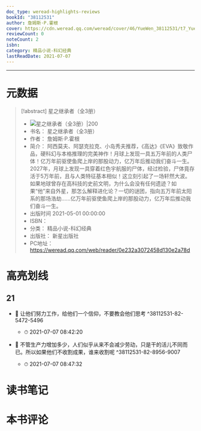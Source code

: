 ```yaml
---
doc_type: weread-highlights-reviews
bookId: "38112531"
author: 詹姆斯·P.霍根
cover: https://cdn.weread.qq.com/weread/cover/46/YueWen_38112531/t7_YueWen_38112531.jpg
reviewCount: 0
noteCount: 2
isbn: 
category: 精品小说-科幻经典
lastReadDate: 2021-07-07
---
```


---
# 元数据
> [!abstract] 星之继承者（全3册）
> - ![ 星之继承者（全3册）|200](https://cdn.weread.qq.com/weread/cover/46/YueWen_38112531/t7_YueWen_38112531.jpg)
> - 书名： 星之继承者（全3册）
> - 作者： 詹姆斯·P.霍根
> - 简介： 阿西莫夫、阿瑟克拉克、小岛秀夫推荐，《高达》《EVA》致敬作品，硬科幻与本格推理的完美神作！月球上发现一具五万年前的人类尸体！亿万年前驱使鱼爬上岸的那股动力，亿万年后推动我们奋斗一生。2027年，月球上发现一具穿着红色宇航服的尸体，经过检验，尸体竟存活于5万年前，且与人类特征基本相似！这立刻引起了一场轩然大波。如果地球曾存在高科技的史前文明，为什么会没有任何遗迹？如果“他”来自外星，那怎么解释进化论？一切的谜团，指向五万年前太阳系的那场浩劫……亿万年前驱使鱼爬上岸的那股动力，亿万年后推动我们奋斗一生。
> - 出版时间 2021-05-01 00:00:00
> - ISBN： 
> - 分类： 精品小说-科幻经典
> - 出版社： 新星出版社
> - PC地址：https://weread.qq.com/web/reader/0e232a3072458d130e2a78d

# 高亮划线

## 21


- 📌 让他们努力工作，给他们一个信仰，不要教会他们思考  ^38112531-82-5472-5496
    - ⏱ 2021-07-07 08:42:20 

- 📌 不管生产力增加多少，人们似乎从来不会减少劳动，只是干的活儿不同而已。所以如果他们不收割成果，谁来收割呢  ^38112531-82-8956-9007
    - ⏱ 2021-07-07 08:47:32 
# 读书笔记

# 本书评论
